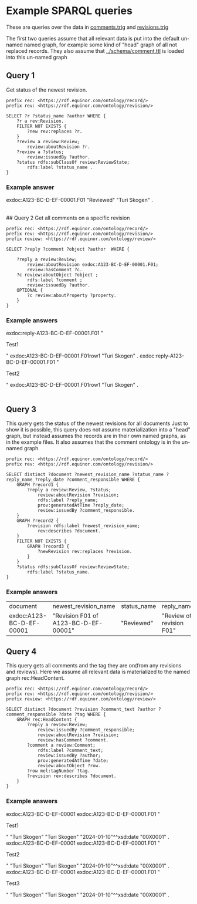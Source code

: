 # Example SPARQL queries
These are queries over the data in [comments.trig]() and [revisions.trig]()

The first two queries assume that all relevant data is put into the default un-named named graph, for example some kind of "head" graph of all not replaced records. 
They also assume that [../schema/comment.ttl]() is loaded into this un-named graph

## Query 1
Get status of the newest revision.
```sparql
prefix rec: <https://rdf.equinor.com/ontology/record/>
prefix rev: <https://rdf.equinor.com/ontology/revision/>

SELECT ?r ?status_name ?author WHERE {
    ?r a rev:Revision.
    FILTER NOT EXISTS {
        ?new rev:replaces ?r.
    }
    ?review a review:Review;
        review:aboutRevision ?r.
    ?review a ?status;
        review:issuedBy ?author.
    ?status rdfs:subClassOf review:ReviewState;
        rdfs:label ?status_name .
}
```
### Example answer
<table>
<tr>
exdoc:A123-BC-D-EF-00001.F01 "Reviewed" "Turi Skogen" .
</tr>
</table>
## Query 2
 Get all comments on a specific revision

```sparql
prefix rec: <https://rdf.equinor.com/ontology/record/>
prefix rev: <https://rdf.equinor.com/ontology/revision/>
prefix review: <https://rdf.equinor.com/ontology/review/>

SELECT ?reply ?comment ?object ?author  WHERE {
  
    ?reply a review:Review;
        review:aboutRevision exdoc:A123-BC-D-EF-00001.F01;
        review:hasComment ?c.
    ?c review:aboutObject ?object ;
        rdfs:label ?comment ;
        review:issuedBy ?author.
    OPTIONAL {
        ?c review:aboutProperty ?property.
    }
} 
```

### Example answers 
<table>
<tr>
exdoc:reply-A123-BC-D-EF-00001.F01 "<p>Test1</p>" exdoc:A123-BC-D-EF-00001.F01row1 "Turi Skogen" .
</tr><tr>
exdoc:reply-A123-BC-D-EF-00001.F01 "<p>Test2</p>" exdoc:A123-BC-D-EF-00001.F01row1 "Turi Skogen" .
</tr>
</table>


## Query 3
This query gets the status of the newest revisions for all documents
Just to show it is possible, this query does not assume materialization into a "head" graph, but instead assumes the records are in their own named graphs, as in the example files.
It also assumes that the comment ontology is in the un-named graph

```sparql
prefix rec: <https://rdf.equinor.com/ontology/record/>
prefix rev: <https://rdf.equinor.com/ontology/revision/>

SELECT distinct ?document ?newest_revision_name ?status_name ?reply_name ?reply_date ?comment_responsible WHERE {
    GRAPH ?record1 {
        ?reply a review:Review, ?status;
            review:aboutRevision ?revision;
            rdfs:label ?reply_name;
            prov:generatedAtTime ?reply_date;
            review:issuedBy ?comment_responsible.
    }
    GRAPH ?record2 {
        ?revision rdfs:label ?newest_revision_name;
            rev:describes ?document.
    }
    FILTER NOT EXISTS {
        GRAPH ?record3 {
            ?newRevision rev:replaces ?revision.
        }
    }
    ?status rdfs:subClassOf review:ReviewState;
        rdfs:label ?status_name.
}
```
### Example answers
<table>
<tr>
<td>document</td>	<td>newest_revision_name</td> 	<td>status_name</td>	<td>reply_name</td><td>reply_date</td>	<td>comment_responsible</td>
</tr>
<tr>
<td>exdoc:A123-BC-D-EF-00001</td><td> "Revision F01 of A123-BC-D-EF-00001" </td><td>"Reviewed" </td><td>"Review of revision F01" </td><td>"2024-01-11"^^xsd:date </td><td>"Turi Skogen"</td>
</tr>
</table>


## Query 4
This query gets all comments and the tag they are on(from any revisions and reviews). Here we assume all relevant data is materialized to the named graph rec:HeadContent. 

```sparql
prefix rec: <https://rdf.equinor.com/ontology/record/>
prefix rev: <https://rdf.equinor.com/ontology/revision/>
prefix review: <https://rdf.equinor.com/ontology/review/>

SELECT distinct ?document ?revision ?comment_text ?author ?comment_responsible ?date ?tag WHERE {
    GRAPH rec:HeadContent {
        ?reply a review:Review;
            review:issuedBy ?comment_responsible;
            review:aboutRevision ?revision;
            review:hasComment ?comment.
        ?comment a review:Comment;
            rdfs:label ?comment_text;
            review:issuedBy ?author;
            prov:generatedAtTime ?date;
            review:aboutObject ?row.
        ?row mel:tagNumber ?tag.
        ?revision rev:describes ?document.
    }
}
```
### Example answers
<table>
<tr>
exdoc:A123-BC-D-EF-00001 exdoc:A123-BC-D-EF-00001.F01 "<p>Test1</p>" "Turi Skogen" "Turi Skogen" "2024-01-10"^^xsd:date "00X0001" .
</tr><tr>
exdoc:A123-BC-D-EF-00001 exdoc:A123-BC-D-EF-00001.F01 "<p>Test2</p>" "Turi Skogen" "Turi Skogen" "2024-01-10"^^xsd:date "00X0001" .
</tr><tr>
exdoc:A123-BC-D-EF-00001 exdoc:A123-BC-D-EF-00001.F01 "<p>Test3</p>" "Turi Skogen" "Turi Skogen" "2024-01-10"^^xsd:date "00X0001" .
</tr>
</table>